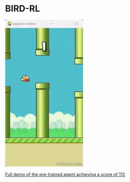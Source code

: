 # BIRD-RL
<img src="assets/FlappyBird_with_DQN.gif" alt="Alt text" style="width: 50%; height: 50%;">

[Full demo of the pre-trained agent achieving a score of 112](http://www.youtube.com/watch?v=9a1lPtSu9Fw)
